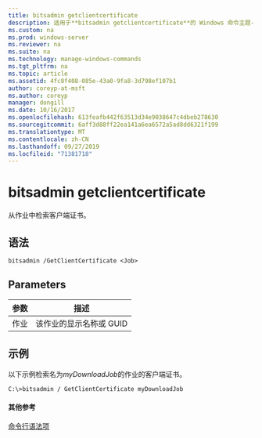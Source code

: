 ```yaml
---
title: bitsadmin getclientcertificate
description: 适用于**bitsadmin getclientcertificate**的 Windows 命令主题-从作业检索客户端证书。
ms.custom: na
ms.prod: windows-server
ms.reviewer: na
ms.suite: na
ms.technology: manage-windows-commands
ms.tgt_pltfrm: na
ms.topic: article
ms.assetid: 4fc8f408-085e-43a0-9fa8-3d798ef107b1
author: coreyp-at-msft
ms.author: coreyp
manager: dongill
ms.date: 10/16/2017
ms.openlocfilehash: 613feafb442f63513d34e9038647c4dbeb278630
ms.sourcegitcommit: 6aff3d88ff22ea141a6ea6572a5ad8dd6321f199
ms.translationtype: MT
ms.contentlocale: zh-CN
ms.lasthandoff: 09/27/2019
ms.locfileid: "71381718"
---
```

# <a name="bitsadmin-getclientcertificate"></a>bitsadmin getclientcertificate



从作业中检索客户端证书。

## <a name="syntax"></a>语法

```
bitsadmin /GetClientCertificate <Job>
```

## <a name="parameters"></a>Parameters

|参数|描述|
|---------|-----------|
|作业|该作业的显示名称或 GUID|

## <a name="BKMK_examples"></a>示例

以下示例检索名为*myDownloadJob*的作业的客户端证书。
```
C:\>bitsadmin / GetClientCertificate myDownloadJob
```

#### <a name="additional-references"></a>其他参考

[命令行语法项](command-line-syntax-key.md)